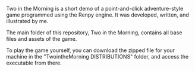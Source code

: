 Two in the Morning is a short demo of a point-and-click adventure-style game programmed using the Renpy engine. It was developed, written, and illustrated by me. 

The main folder of this repository, Two in the Morning, contains all base files and assets of the game. 

To play the game yourself, you can download the zipped file for your machine in the "TwointheMorning DISTRIBUTIONS" folder, and access the executable from there.
